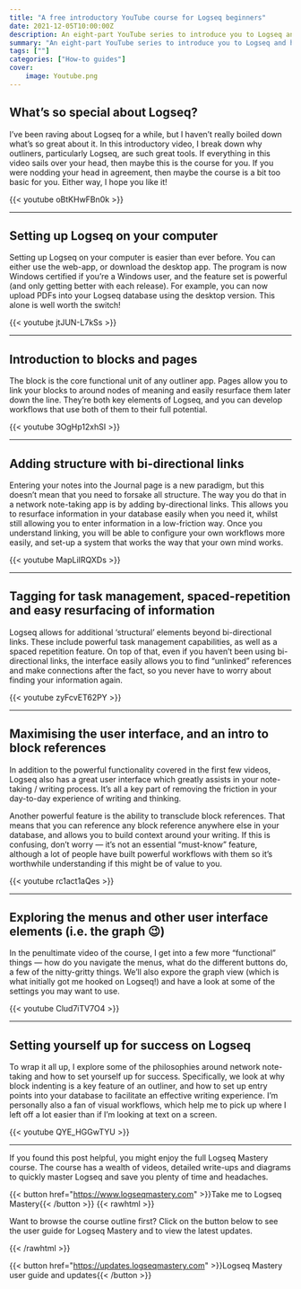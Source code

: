 ```yaml
---
title: "A free introductory YouTube course for Logseq beginners"
date: 2021-12-05T10:00:00Z
description: An eight-part YouTube series to introduce you to Logseq and help you grasp the fundamental concepts."
summary: "An eight-part YouTube series to introduce you to Logseq and help you grasp the fundamental concepts."
tags: [""]
categories: ["How-to guides"]
cover:
    image: Youtube.png
---
```


## What’s so special about Logseq?

I’ve been raving about Logseq for a while, but I haven’t really boiled down what’s so great about it. In this introductory video, I break down why outliners, particularly Logseq, are such great tools. If everything in this video sails over your head, then maybe this is the course for you. If you were nodding your head in agreement, then maybe the course is a bit too basic for you. Either way, I hope you like it!

{{< youtube oBtKHwFBn0k >}}

---

## Setting up Logseq on your computer

Setting up Logseq on your computer is easier than ever before. You can either use the web-app, or download the desktop app. The program is now Windows certified if you’re a Windows user, and the feature set is powerful (and only getting better with each release). For example, you can now upload PDFs into your Logseq database using the desktop version. This alone is well worth the switch!

{{< youtube jtJUN-L7kSs >}}

---

## Introduction to blocks and pages

The block is the core functional unit of any outliner app. Pages allow you to link your blocks to around nodes of meaning and easily resurface them later down the line. They’re both key elements of Logseq, and you can develop workflows that use both of them to their full potential.

{{< youtube 3OgHp12xhSI >}}

---

## Adding structure with bi-directional links

Entering your notes into the Journal page is a new paradigm, but this doesn’t mean that you need to forsake all structure. The way you do that in a network note-taking app is by adding by-directional links. This allows you to resurface information in your database easily when you need it, whilst still allowing you to enter information in a low-friction way. Once you understand linking, you will be able to configure your own workflows more easily, and set-up a system that works the way that your own mind works.

{{< youtube MapLiIRQXDs >}}

---

## Tagging for task management, spaced-repetition and easy resurfacing of information

Logseq allows for additional ‘structural’ elements beyond bi-directional links. These include powerful task management capabilities, as well as a spaced repetition feature. On top of that, even if you haven’t been using bi-directional links, the interface easily allows you to find “unlinked” references and make connections after the fact, so you never have to worry about finding your information again.

{{< youtube zyFcvET62PY >}}

---

## Maximising the user interface, and an intro to block references

In addition to the powerful functionality covered in the first few videos, Logseq also has a great user interface which greatly assists in your note-taking / writing process. It’s all a key part of removing the friction in your day-to-day experience of writing and thinking.

Another powerful feature is the ability to transclude block references. That means that you can reference any block reference anywhere else in your database, and allows you to build context around your writing. If this is confusing, don’t worry — it’s not an essential “must-know” feature, although a lot of people have built powerful workflows with them so it’s worthwhile understanding if this might be of value to you.

{{< youtube rc1act1aQes >}}

---

## Exploring the menus and other user interface elements (i.e. the graph 😉)

In the penultimate video of the course, I get into a few more “functional” things — how do you navigate the menus, what do the different buttons do, a few of the nitty-gritty things. We’ll also expore the graph view (which is what initially got me hooked on Logseq!) and have a look at some of the settings you may want to use.

{{< youtube Clud7iTV7O4 >}}

---

## Setting yourself up for success on Logseq

To wrap it all up, I explore some of the philosophies around network note-taking and how to set yourself up for success. Specifically, we look at why block indenting is a key feature of an outliner, and how to set up entry points into your database to facilitate an effective writing experience. I’m personally also a fan of visual workflows, which help me to pick up where I left off a lot easier than if I’m looking at text on a screen.

{{< youtube QYE_HGGwTYU >}}

---

If you found this post helpful, you might enjoy the full Logseq Mastery course. The course has a wealth of videos, detailed write-ups and diagrams to quickly master Logseq and save you plenty of time and headaches.

{{< button href="https://www.logseqmastery.com" >}}Take me to Logseq Mastery{{< /button >}}
{{< rawhtml >}}
  <p class="speshal-fancy-custom">
    Want to browse the course outline first? Click on the button below to see the user guide for Logseq Mastery and to view the latest updates.
  </p>
{{< /rawhtml >}}


{{< button href="https://updates.logseqmastery.com" >}}Logseq Mastery user guide and updates{{< /button >}}